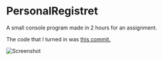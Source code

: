 # PersonalRegistret
A small console program made in 2 hours for an assignment.

The code that I turned in was [this commit.](https://github.com/tollyx/PersonalRegistret/tree/b39abd8eef51418efa27c263944f5fdad69a7677)

![Screenshot](https://i.imgur.com/y8mRlzp.png)
